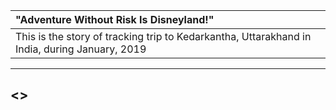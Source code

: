| "Adventure Without Risk Is Disneyland!" |
| :--- |
| This is the story of tracking trip to Kedarkantha, Uttarakhand in India, during January, 2019 |

---

##  <>

